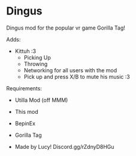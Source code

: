 # Dingus
Dingus mod for the popular vr game Gorilla Tag!

Adds: 

- Kittuh :3
  - Picking Up
  - Throwing
  - Networking for all users with the mod
  - Pick up and press X/B to mute his music :3

Requirements: 

 - Utilla Mod (off MMM)
 - This mod
 - BepinEx
 - Gorilla Tag




- Made by Lucy! Discord.gg/rZdnyD8HGu
